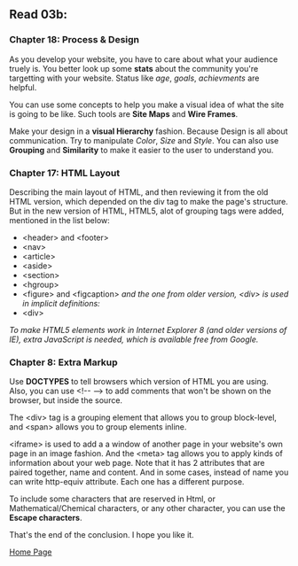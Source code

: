 ## **Read 03b:**

### **Chapter 18: Process & Design**

As you develop your website, you have to care about what your audience truely is. You better look up some **stats** about the community you're targetting with your website. Status like *age*, *goals*, *achievments* are helpful.

You can use some concepts to help you make a visual idea of what the site is going to be like. Such tools are **Site Maps** and **Wire Frames**.

Make your design in a **visual Hierarchy** fashion. Because Design is all about communication. Try to manipulate *Color*, *Size* and *Style*. You can also use **Grouping** and **Similarity** to make it easier to the user to understand you. 


### **Chapter 17: HTML Layout**

Describing the main layout of HTML, and then reviewing it from the old HTML version, which depended on the div tag to make the page's structure.
But in the new version of HTML, HTML5, alot of grouping tags were added, mentioned in the list below:

* \<header\> and \<footer\>
* \<nav\>
* \<article\>
* \<aside\>
* \<section\>
* \<hgroup\>
* \<figure\> and \<figcaption\>
*and the one from older version, \<div\> is used in implicit definitions:*
* \<div\>


*To make HTML5 elements work in Internet Explorer 8
(and older versions of IE), extra JavaScript is needed,
which is available free from Google.*


### **Chapter 8: Extra Markup**

Use **DOCTYPES** to tell browsers which version of HTML you are using. Also, you can use \<!-- \--> to add comments that won't be shown on the browser, but inside the source. 

The \<div\> tag is a grouping element that allows you to group block-level, and \<span\> allows you to group elements inline.

\<iframe\> is used to add a a window of another page in your website's own page in an image fashion. And the \<meta\> tag allows you to apply kinds of information about your web page. Note that it has 2 attributes that are paired together, name and content. And in some cases, instead of name you can write http-equiv attribute. Each one has a different purpose.

To include some characters that are reserved in Html, or Mathematical/Chemical characters, or any other character, you can use the **Escape characters**.

That's the end of the conclusion. I hope you like it.


[Home Page](README.md)